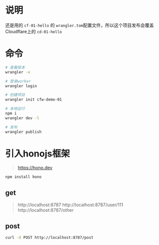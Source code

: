 # 说明

还是用的 `cf-01-hello` 的 `wrangler.tom`配置文件，所以这个项目发布会覆盖Cloudflare上的 `cd-01-hello`

# 命令

```bash
# 查看版本
wrangler -v

# 登录worker
wrangler login

# 创建项目
wrangler init cfw-demo-01

# 本地运行
npm i
wrangler dev -l

# 发布
wrangler publish
```

# 引入honojs框架

> https://hono.dev

```bash
npm install hono
```
 
## get

> http://localhost:8787
> http://localhost:8787/user/111
> http://localhost:8787/other

## post

```bash
curl -X POST http://localhost:8787/post
```